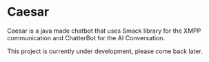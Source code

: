 # Caesar

Caesar is a  java made chatbot that uses Smack library for the XMPP communication and ChatterBot for the AI Conversation.

This project is currently under development, please come back later.
